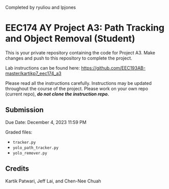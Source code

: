 Completed by ryuliou and lpjones
# EEC174 AY Project A3: Path Tracking and Object Removal (Student)

This is your private repository containing the code for Project A3. Make changes and push to this repository to complete the project.

Lab instructions can be found here: https://github.com/EEC193AB-master/kartikp7_eec174_a3

Please read all the instructions carefully. Instructions may be updated throughout the course of the project.
Please work on your own repo (current repo), ***do not clone the instruction repo.***

## Submission

Due Date: December 4, 2023 11:59 PM

Graded files:
- ```tracker.py```
- ```yolo_path_tracker.py```
- ```yolo_remover.py```

## Credits
Kartik Patwari, Jeff Lai, and Chen-Nee Chuah
